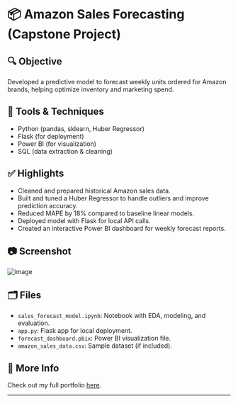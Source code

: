 # 📦 Amazon Sales Forecasting (Capstone Project)

## 🔍 Objective
Developed a predictive model to forecast weekly units ordered for Amazon brands, helping optimize inventory and marketing spend.

## 🧰 Tools & Techniques
- Python (pandas, sklearn, Huber Regressor)
- Flask (for deployment)
- Power BI (for visualization)
- SQL (data extraction & cleaning)

## ✅ Highlights
- Cleaned and prepared historical Amazon sales data.
- Built and tuned a Huber Regressor to handle outliers and improve prediction accuracy.
- Reduced MAPE by 18% compared to baseline linear models.
- Deployed model with Flask for local API calls.
- Created an interactive Power BI dashboard for weekly forecast reports.

## 📷 Screenshot
![image](https://github.com/user-attachments/assets/6743ac44-59da-455a-bb28-17a596201237)


## 🗂️ Files
- `sales_forecast_model.ipynb`: Notebook with EDA, modeling, and evaluation.
- `app.py`: Flask app for local deployment.
- `forecast_dashboard.pbix`: Power BI visualization file.
- `amazon_sales_data.csv`: Sample dataset (if included).

## 📎 More Info
Check out my full portfolio [here](https://github.com/khizerbaig11/data-analytics-portfolio).

---
